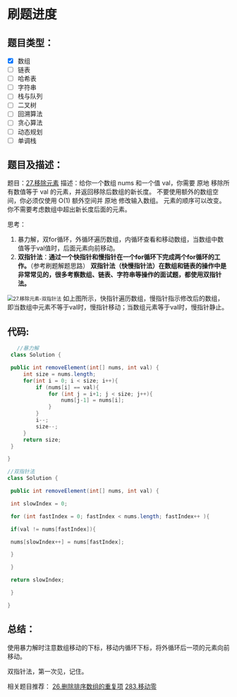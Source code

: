 # 刷题进度
## 题目类型：
- [x] 数组
- [ ] 链表
- [ ] 哈希表
- [ ] 字符串
- [ ] 栈与队列
- [ ] 二叉树
- [ ] 回溯算法
- [ ] 贪心算法
- [ ] 动态规划
- [ ] 单调栈

## 题目及描述：
题目：[27.移除元素](https://leetcode-cn.com/problems/remove-element/submissions/)
描述：给你一个数组 nums 和一个值 val，你需要 原地 移除所有数值等于 val 的元素，并返回移除后数组的新长度。
不要使用额外的数组空间，你必须仅使用 O(1) 额外空间并 原地 修改输入数组。
元素的顺序可以改变。你不需要考虑数组中超出新长度后面的元素。

思考：
1. 暴力解，双for循环，外循环遍历数组，内循环查看和移动数组，当数组中数值等于val值时，后面元素向前移动。
2. **双指针法**：**通过一个快指针和慢指针在一个for循环下完成两个for循环的工作。**（参考刷题解题思路）
**双指针法（快慢指针法）在数组和链表的操作中是非常常见的，很多考察数组、链表、字符串等操作的面试题，都使用双指针法。**
<img src="https://tva1.sinaimg.cn/large/008eGmZEly1gntrds6r59g30du09mnpd.gif" alt="27.移除元素-双指针法" style="zoom:80%;" />
如上图所示，快指针遍历数组，慢指针指示修改后的数组，即当数组中元素不等于val时，慢指针移动；当数组元素等于val时，慢指针静止。

## 代码:
```java
   //暴力解
 class Solution {

 public int removeElement(int[] nums, int val) {
	 int size = nums.length;
     for(int i = 0; i < size; i++){
         if (nums[i] == val){
             for (int j = i+1; j < size; j++){
                 nums[j-1] = nums[i];
             }
         }
         i--;
         size--;
     }
     return size;
 }

}
```

```java
//双指针法
class Solution {

 public int removeElement(int[] nums, int val) {

 int slowIndex = 0;

 for (int fastIndex = 0; fastIndex < nums.length; fastIndex++ ){

 if(val != nums[fastIndex]){

 nums[slowIndex++] = nums[fastIndex];

 }

 }

 return slowIndex;

 }

}
```

## 总结：
使用暴力解时注意数组移动的下标，移动内循环下标，将外循环后一项的元素向前移动。

双指针法，第一次见，记住。


相关题目推荐：
[26.删除排序数组的重复项](https://leetcode-cn.com/problems/remove-duplicates-from-sorted-array/)
[283.移动零](https://leetcode-cn.com/problems/move-zeroes/)